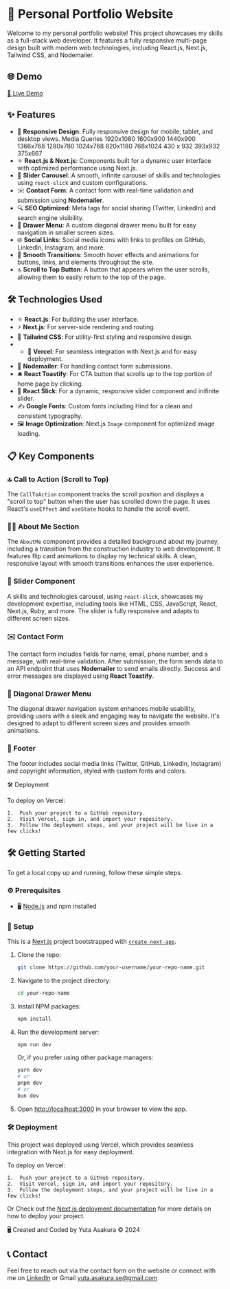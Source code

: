 # 🎨 Personal Portfolio Website

Welcome to my personal portfolio website! This project showcases my skills as a full-stack web developer. It features a fully responsive multi-page design built with modern web technologies, including React.js, Next.js, Tailwind CSS, and Nodemailer.

## 🌐 Demo

[🚀 Live Demo]([www.asakurayuta.dev](https://www.asakurayuta.dev/))

## ✨ Features

- 📱 **Responsive Design**: Fully responsive design for mobile, tablet, and desktop views.
Media Queries
1920x1080
1600x900
1440x900
1366x768
1280x780
1024x768
820x1180 
768x1024 
430 x 932 
393x932 
375x667 
- ⚛️ **React.js & Next.js**: Components built for a dynamic user interface with optimized performance using Next.js.
- 🎡 **Slider Carousel**: A smooth, infinite carousel of skills and technologies using `react-slick` and custom configurations.
- ✉️ **Contact Form**: A contact form with real-time validation and submission using **Nodemailer**.
- 🔍 **SEO Optimized**: Meta tags for social sharing (Twitter, LinkedIn) and search engine visibility.
- 📜 **Drawer Menu**: A custom diagonal drawer menu built for easy navigation in smaller screen sizes.
- 🌐 **Social Links**: Social media icons with links to profiles on GitHub, LinkedIn, Instagram, and more.
- 🎨 **Smooth Transitions**: Smooth hover effects and animations for buttons, links, and elements throughout the site.
- 🔝 **Scroll to Top Button**: A button that appears when the user scrolls, allowing them to easily return to the top of the page.

## 🛠️ Technologies Used

- ⚛️ **React.js**: For building the user interface.
- ⚡ **Next.js**: For server-side rendering and routing.
- 💨 **Tailwind CSS**: For utility-first styling and responsive design.
- - 🚀 **Vercel**: For seamless integration with Next.js and for easy deployment.
- 📧 **Nodemailer**: For handling contact form submissions.
- 🛎️ **React Toastify**: For CTA button that scrolls up to the top portion of home page by clicking.
- 🎡 **React Slick**: For a dynamic, responsive slider component and inifinite slider.
- ✍️ **Google Fonts**: Custom fonts including Hind for a clean and consistent typography.
- 🖼️ **Image Optimization**: Next.js `Image` component for optimized image loading.

## 📋 Key Components

### 🔝 Call to Action (Scroll to Top)

The `CallToAction` component tracks the scroll position and displays a "scroll to top" button when the user has scrolled down the page. It uses React's `useEffect` and `useState` hooks to handle the scroll event.

### 👨‍💻 About Me Section

The `AboutMe` component provides a detailed background about my journey, including a transition from the construction industry to web development. It features flip card animations to display my technical skills. A clean, responsive layout with smooth transitions enhances the user experience.

### 🎡 Slider Component

A skills and technologies carousel, using `react-slick`, showcases my development expertise, including tools like HTML, CSS, JavaScript, React, Next.js, Ruby, and more. The slider is fully responsive and adapts to different screen sizes.

### ✉️ Contact Form

The contact form includes fields for name, email, phone number, and a message, with real-time validation. After submission, the form sends data to an API endpoint that uses **Nodemailer** to send emails directly. Success and error messages are displayed using **React Toastify**.

### 📜 Diagonal Drawer Menu

The diagonal drawer navigation system enhances mobile usability, providing users with a sleek and engaging way to navigate the website. It's designed to adapt to different screen sizes and provides smooth animations.

### 🔗 Footer

The footer includes social media links (Twitter, GitHub, LinkedIn, Instagram) and copyright information, styled with custom fonts and colors.

🛠️ Deployment

To deploy on Vercel:

	1.	Push your project to a GitHub repository.
	2.	Visit Vercel, sign in, and import your repository.
	3.	Follow the deployment steps, and your project will be live in a few clicks!


## 🛠️ Getting Started

To get a local copy up and running, follow these simple steps.

### ⚙️ Prerequisites

- 🖥️ [Node.js](https://nodejs.org/) and npm installed

### 🚀 Setup

This is a [Next.js](https://nextjs.org/) project bootstrapped with [`create-next-app`](https://github.com/vercel/next.js/tree/canary/packages/create-next-app).

1. Clone the repo:
   ```bash
   git clone https://github.com/your-username/your-repo-name.git
   ```

2. Navigate to the project directory:
   ```bash
   cd your-repo-name
   ```

3. Install NPM packages:
   ```bash
   npm install
   ```

4. Run the development server:
   ```bash
   npm run dev
   ```

   Or, if you prefer using other package managers:
   ```bash
   yarn dev
   # or
   pnpm dev
   # or
   bun dev
   ```

5. Open [http://localhost:3000](http://localhost:3000) in your browser to view the app.

### 🛠️ Deployment

This project was deployed using Vercel, which provides seamless integration with Next.js for easy deployment.

To deploy on Vercel:

	1.	Push your project to a GitHub repository.
	2.	Visit Vercel, sign in, and import your repository.
	3.	Follow the deployment steps, and your project will be live in a few clicks!
 
Or Check out the [Next.js deployment documentation](https://nextjs.org/docs/deployment) for more details on how to deploy your project.

🖥️ Created and Coded by Yuta Asakura © 2024

## 📞 Contact

Feel free to reach out via the contact form on the website or connect with me on [LinkedIn](your-linkedin-profile-url) or Gmail yuta.asakura.se@gmail.com


